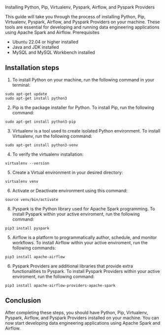 Installing Python, Pip, Virtualenv, Pyspark, Airflow, and Pyspark Providers

This guide will take you through the process of installing Python, Pip, Virtualenv, Pyspark, Airflow, and Pyspark Providers on your machine. 
These tools are essential for developing and running data engineering applications using Apache Spark and Airflow.
Prerequisites

   * Ubuntu 22.04 or higher installed
   * Java and JDK installed
   * MySQL and MySQL Workbench installed

## Installation steps

1. To install Python on your machine, run the following command in your terminal:
  ```
  sudo apt-get update
  sudo apt-get install python3
  ```

2. Pip is the package installer for Python. To install Pip, run the following command:
  ```
  sudo apt-get install python3-pip
  ```
3. Virtualenv is a tool used to create isolated Python environment. To install Virtualenv, run the following command:
  ```
  sudo apt-get install python3-venv
  ```    
4. To verify the virtualenv installation:
  ```
  virtualenv --version
  ```    
5. Create a Virtual environment in your desired directory:
  ```
  virtualenv venv
  ```    
6. Activate or Deactivate environment using this command:
  ```
  source venv/bin/activate
  ```    
8. Pyspark is the Python library used for Apache Spark programming. To install Pyspark within your active enviroment, run the following command:
  ```
  pip3 install pyspark
  ```
5. Airflow is a platform to programmatically author, schedule, and monitor workflows. To install Airflow within your active enviroment, run the following commands:
  ```   
  pip3 install apache-airflow
  ```
6. Pyspark Providers are additional libraries that provide extra functionalities to Pyspark. To install Pyspark Providers within your active enviroment, run the following command:
  ```
  pip3 install apache-airflow-providers-apache-spark
  ```
## Conclusion

After completing these steps, you should have Python, Pip, Virtualenv, Pyspark, Airflow, and Pyspark Providers installed on your machine.
You can now start developing data engineering applications using Apache Spark and Airflow.
